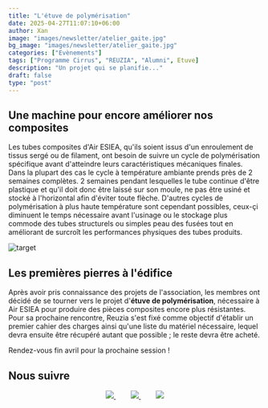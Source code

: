 ```yaml
---
title: "L'étuve de polymérisation"
date: 2025-04-27T11:07:10+06:00
author: Xan
image: "images/newsletter/atelier_gaite.jpg"
bg_image: "images/newsletter/atelier_gaite.jpg"
categories: ["Evènements"]
tags: ["Programme Cirrus", "REUZIA", "Alumni", Etuve]
description: "Un projet qui se planifie..."
draft: false
type: "post"
---
```


## Une machine pour encore améliorer nos composites

Les tubes composites d'Air ESIEA, qu'ils soient issus d'un enroulement de tissus sergé ou de filament, ont besoin de suivre un cycle de polymérisation spécifique avant d'atteindre leurs caractéristiques mécaniques finales. Dans la plupart des cas le cycle à température ambiante prends près de 2 semaines complètes. 2 semaines pendant lesquelles le tube continue d'être plastique et qu'il doit donc être laissé sur son moule, ne pas être usiné et stocké à l'horizontal afin d'éviter toute flèche.
D'autres cycles de polymérisation à plus haute température sont cependant possibles, ceux-çi diminuent le temps nécessaire avant l'usinage ou le stockage plus commode des tubes structurels ou simples peau des fusées tout en améliorant de surcroît les performances physiques des tubes produits.

![target](/images/blog/autoclave.jpg)


## Les premières pierres à l'édifice 

Après avoir pris connaissance des projets de l'association, les membres ont décidé de se tourner vers le projet d'**étuve de polymérisation**, nécessaire à Air ESIEA pour produire des pièces composites encore plus résistantes. Pour sa prochaine rencontre, Reuzia s'est fixé comme objectif d'établir un premier cahier des charges ainsi qu'une liste du matériel nécessaire, lequel devra ensuite être récupéré autant que possible ; le reste devra être acheté.

Rendez-vous fin avril pour la prochaine session !




## Nous suivre 

<center>
  <a href="https://www.facebook.com/airesiea/" style="margin-right: 30px;">
    <img src="/images/newsletter/facebook.png" />
  </a>
  <a href="https://www.instagram.com/air.esiea.fr/" style="margin-right: 30px;">
    <img src="/images/newsletter/insta-19.png" />
  </a>
  <a href="https://www.linkedin.com/company/19086534/">
    <img src="/images/newsletter/linkedin.png" />
  </a>
</center>
